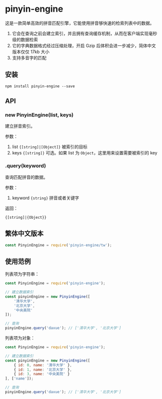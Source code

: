 # pinyin-engine

这是一款简单高效的拼音匹配引擎，它能使用拼音够快速的检索列表中的数据。

1. 它会在查询之前会建立索引，并且拥有查询缓存机制，从而在客户端实现毫秒级的数据检索
2. 它的字典数据格式经过压缩处理，开启 Gzip 后体积会进一步减少，简体中文版本仅仅 17kb 大小
3. 支持多音字的匹配

## 安装

```shell
npm install pinyin-engine --save
```

## API

### new PinyinEngine(list, keys)

建立拼音索引。

参数：

1. list `{[string]|[Object]}` 被索引的目标
2. keys `{[string]}` 可选。如果 list 为 `Object`，这里用来设置需要被索引的 key

### .query(keyword)

查询匹配拼音的数据。

参数：

1. keyword `{string}` 拼音或者关键字

返回：

`{[string]|{Object}}`

## 繁体中文版本

```js
const PinyinEngine = require('pinyin-engine/tw');
```

## 使用范例

列表项为字符串：

```js
const PinyinEngine = require('pinyin-engine');

// 建立数据索引
const pinyinEngine = new PinyinEngine([
    '清华大学',
    '北京大学',
    '中央美院'
]);

// 查询
pinyinEngine.query('daxue'); // ['清华大学', '北京大学']
```

列表项为对象：

```js
const PinyinEngine = require('pinyin-engine');

// 建立数据索引
const pinyinEngine = new PinyinEngine([
    { id: 0, name: '清华大学' },
    { id: 1, name: '北京大学' },
    { id: 3, name: '中央美院' }
], ['name']);

// 查询
pinyinEngine.query('daxue'); // ['清华大学', '北京大学']
```
